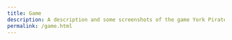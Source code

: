 ```yaml
---
title: Game
description: A description and some screenshots of the game York Pirates Game
permalink: /game.html
---
```

